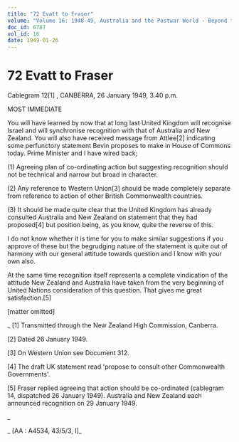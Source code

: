 ```yaml
---
title: "72 Evatt to Fraser"
volume: "Volume 16: 1948-49, Australia and the Postwar World - Beyond the Region"
doc_id: 6787
vol_id: 16
date: 1949-01-26
---
```


# 72 Evatt to Fraser

Cablegram 12[1] , CANBERRA, 26 January 1949, 3.40 p.m.

MOST IMMEDIATE

You will have learned by now that at long last United Kingdom will recognise Israel and will synchronise recognition with that of Australia and New Zealand. You will also have received message from Attlee[2] indicating some perfunctory statement Bevin proposes to make in House of Commons today. Prime Minister and I have wired back;

(1) Agreeing plan of co-ordinating action but suggesting recognition should not be technical and narrow but broad in character.

(2) Any reference to Western Union[3] should be made completely separate from reference to action of other British Commonwealth countries.

(3) It should be made quite clear that the United Kingdom has already consulted Australia and New Zealand on statement that they had proposed[4] but position being, as you know, quite the reverse of this.

I do not know whether it is time for you to make similar suggestions if you approve of these but the begrudging nature of the statement is quite out of harmony with our general attitude towards question and I know with your own also.

At the same time recognition itself represents a complete vindication of the attitude New Zealand and Australia have taken from the very beginning of United Nations consideration of this question. That gives me great satisfaction.[5]

[matter omitted]

_ [1] Transmitted through the New Zealand High Commission, Canberra.

[2] Dated 26 January 1949.

[3] On Western Union see Document 312.

[4] The draft UK statement read 'propose to consult other Commonwealth Governments'.

[5] Fraser replied agreeing that action should be co-ordinated (cablegram 14, dispatched 26 January 1949). Australia and New Zealand each announced recognition on 29 January 1949.

_

_ [AA : A4534, 43/5/3, I]_
